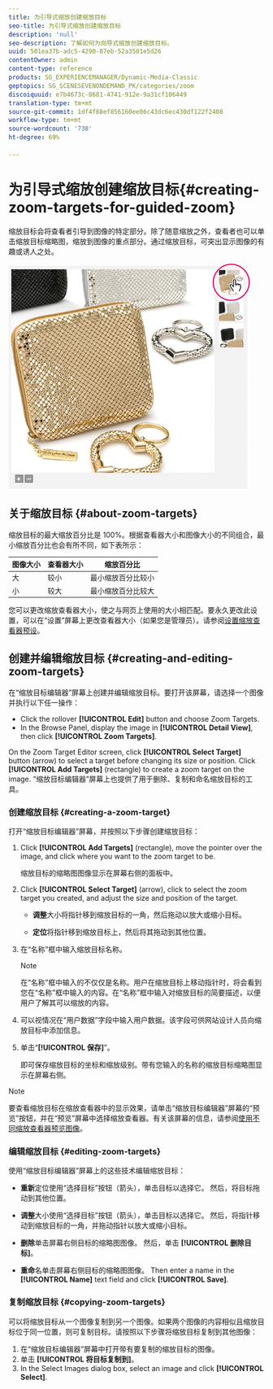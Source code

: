 ```yaml
---
title: 为引导式缩放创建缩放目标
seo-title: 为引导式缩放创建缩放目标
description: 'null'
seo-description: 了解如何为向导式缩放创建缩放目标。
uuid: 501ea37b-adc5-4290-87eb-52a3501e5d26
contentOwner: admin
content-type: reference
products: SG_EXPERIENCEMANAGER/Dynamic-Media-Classic
geptopics: SG_SCENESEVENONDEMAND_PK/categories/zoom
discoiquuid: e7b4673c-8681-4741-912e-9a31cf106449
translation-type: tm+mt
source-git-commit: 1df4f88ef856160ee06c43dc6ec430df122f2408
workflow-type: tm+mt
source-wordcount: '738'
ht-degree: 69%

---
```



# 为引导式缩放创建缩放目标{#creating-zoom-targets-for-guided-zoom}

缩放目标会将查看者引导到图像的特定部分。除了随意缩放之外，查看者也可以单击缩放目标缩略图，缩放到图像的重点部分。通过缩放目标，可突出显示图像的有趣或诱人之处。

![Creating zoom targets for Guided Zoom](/help/assets/zo_guided_zoom.png)

## 关于缩放目标 {#about-zoom-targets}

缩放目标的最大缩放百分比是 100%。根据查看器大小和图像大小的不同组合，最小缩放百分比也会有所不同，如下表所示：

| 图像大小 | 查看器大小 | 缩放百分比 |
|--- |--- |--- |
| 大 | 较小 | 最小缩放百分比较小 |
| 小 | 较大 | 最小缩放百分比较大 |

您可以更改缩放查看器大小，使之与网页上使用的大小相匹配。要永久更改此设置，可以在“设置”屏幕上更改查看器大小（如果您是管理员）。请参阅[设置缩放查看器预设](setting-zoom-viewer-presets.md#setting_up_zoom_viewer_presets)。

## 创建并编辑缩放目标 {#creating-and-editing-zoom-targets}

在“缩放目标编辑器”屏幕上创建并编辑缩放目标。要打开该屏幕，请选择一个图像并执行以下任一操作：

* Click the rollover **[!UICONTROL Edit]** button and choose Zoom Targets.
* In the Browse Panel, display the image in **[!UICONTROL Detail View]**, then click **[!UICONTROL Zoom Targets]**.

On the Zoom Target Editor screen, click **[!UICONTROL Select Target]** button (arrow) to select a target before changing its size or position. Click **[!UICONTROL Add Targets]** (rectangle) to create a zoom target on the image. “缩放目标编辑器”屏幕上也提供了用于删除、复制和命名缩放目标的工具。

### 创建缩放目标 {#creating-a-zoom-target}

打开“缩放目标编辑器”屏幕，并按照以下步骤创建缩放目标：

1. Click **[!UICONTROL Add Targets]** (rectangle), move the pointer over the image, and click where you want to the zoom target to be.

   缩放目标的缩略图图像显示在屏幕右侧的面板中。

1. Click **[!UICONTROL Select Target]** (arrow), click to select the zoom target you created, and adjust the size and position of the target.

   * **调整**&#x200B;大小将指针移到缩放目标的一角，然后拖动以放大或缩小目标。

   * **定位**&#x200B;将指针移到缩放目标上，然后将其拖动到其他位置。

1. 在“名称”框中输入缩放目标名称。

   >[!NOTE]
   >
   >在“名称”框中输入的不仅仅是名称。用户在缩放目标上移动指针时，将会看到您在“名称”框中输入的内容。在“名称”框中输入对缩放目标的简要描述，以便用户了解其可以缩放的内容。

1. 可以视情况在“用户数据”字段中输入用户数据。该字段可供网站设计人员向缩放目标中添加信息。
1. 单击“**[!UICONTROL 保存]**”。

   即可保存缩放目标的坐标和缩放级别。带有您输入的名称的缩放目标缩略图显示在屏幕右侧。

>[!NOTE]
>
>要查看缩放目标在缩放查看器中的显示效果，请单击“缩放目标编辑器”屏幕的“预览”按钮，并在“预览”屏幕中选择缩放查看器。有关该屏幕的信息，请参阅[使用不同缩放查看器预览图像](previewing-image-assets-different-zoom.md#previewing_image_assets_with_different_zoom_viewers)。

### 编辑缩放目标 {#editing-zoom-targets}

使用“缩放目标编辑器”屏幕上的这些技术编辑缩放目标：

* **重新**&#x200B;定位使用“选择目标”按钮（箭头），单击目标以选择它。 然后，将目标拖动到其他位置。

* **调整**&#x200B;大小使用“选择目标”按钮（箭头），单击目标以选择它。 然后，将指针移动到缩放目标的一角，并拖动指针以放大或缩小目标。

* **删除**&#x200B;单击屏幕右侧目标的缩略图图像。 然后，单击 **[!UICONTROL 删除目标]**。

* **重命**&#x200B;名单击屏幕右侧目标的缩略图图像。 Then enter a name in the **[!UICONTROL Name]** text field and click **[!UICONTROL Save]**.

### 复制缩放目标 {#copying-zoom-targets}

可以将缩放目标从一个图像复制到另一个图像。如果两个图像的内容相似且缩放目标位于同一位置，则可复制目标。请按照以下步骤将缩放目标复制到其他图像：

1. 在“缩放目标编辑器”屏幕中打开带有要复制的缩放目标的图像。
1. 单击 **[!UICONTROL 将目标复制到]**。
1. In the Select Images dialog box, select an image and click **[!UICONTROL Select]**.

